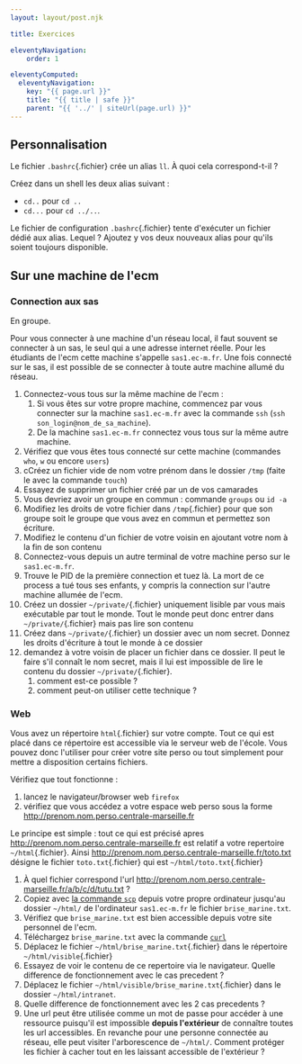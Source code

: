 ```yaml
---
layout: layout/post.njk

title: Exercices

eleventyNavigation:
    order: 1

eleventyComputed:
  eleventyNavigation:
    key: "{{ page.url }}"
    title: "{{ title | safe }}"
    parent: "{{ '../' | siteUrl(page.url) }}"
---
```


## Personnalisation

Le fichier `.bashrc`{.fichier} crée un alias `ll`. À quoi cela correspond-t-il ?

Créez dans un shell les deux alias suivant :

- `cd..` pour `cd ..`
- `cd...` pour `cd ../..`.

Le fichier de configuration `.bashrc`{.fichier} tente d'exécuter un fichier dédié aux alias. Lequel ? Ajoutez y vos deux nouveaux alias pour qu'ils soient toujours disponible.

## Sur une machine de l'ecm

### Connection aux sas

En groupe.

Pour vous connecter à une machine d'un réseau local, il faut souvent se connecter à un sas, le seul qui a une adresse internet réelle. Pour les étudiants de l'ecm cette machine s'appelle `sas1.ec-m.fr`. Une fois connecté sur le sas, il est possible de se connecter à toute autre machine allumé du réseau.

1. Connectez-vous tous sur la même machine de l'ecm :
   1. Si vous êtes sur votre propre machine, commencez par vous connecter sur la machine `sas1.ec-m.fr` avec la commande `ssh` (`ssh son_login@nom_de_sa_machine`).
   2. De la machine `sas1.ec-m.fr` connectez vous tous sur la même autre machine.
2. Vérifiez que vous êtes tous connecté sur cette machine (commandes `who`, `w` ou encore `users`)
3. cCréez un fichier vide de nom votre prénom dans le dossier `/tmp` (faite le avec la commande `touch`)
4. Essayez de supprimer un fichier créé par un de vos camarades
5. Vous devriez avoir un groupe en commun : commande `groups` ou `id -a`
6. Modifiez les droits de votre fichier dans `/tmp`{.fichier} pour que son groupe soit le groupe que vous avez en commun et permettez son écriture.
7. Modifiez le contenu d'un fichier de votre voisin en ajoutant votre nom à la fin de son contenu
8. Connectez-vous depuis un autre terminal de votre machine perso sur le `sas1.ec-m.fr`.
9. Trouve le PID de la première connection et tuez là. La mort de ce process a tué tous ses enfants, y compris la connection sur l'autre machine allumée de l'ecm.
10. Créez un dossier `~/private/`{.fichier} uniquement lisible par vous mais exécutable par tout le monde. Tout le monde peut donc entrer dans `~/private/`{.fichier} mais pas lire son contenu
11. Créez dans `~/private/`{.fichier} un dossier avec un nom secret. Donnez les droits d'écriture à tout le monde à ce dossier
12. demandez à votre voisin de placer un fichier dans ce dossier. Il peut le faire s'il connaît le nom secret, mais il lui est impossible de lire le contenu du dossier `~/private/`{.fichier}.
    1. comment est-ce possible ?
    2. comment peut-on utiliser cette technique ?

### Web

Vous avez un répertoire `html`{.fichier} sur votre compte. Tout ce qui est placé dans ce répertoire est accessible via le serveur web de l'école. Vous pouvez donc l'utiliser pour créer votre site perso ou tout simplement pour mettre a disposition certains fichiers.

Vérifiez que tout fonctionne :

1. lancez le navigateur/browser web `firefox`
2. vérifiez que vous accédez a votre espace web perso sous la forme <http://prenom.nom.perso.centrale-marseille.fr>

Le principe est simple : tout ce qui est précisé apres <http://prenom.nom.perso.centrale-marseille.fr> est relatif a votre repertoire `~/html`{.fichier}. Ainsi <http://prenom.nom.perso.centrale-marseille.fr/toto.txt> désigne le fichier `toto.txt`{.fichier} qui est `~/html/toto.txt`{.fichier}

1. À quel fichier correspond l'url <http://prenom.nom.perso.centrale-marseille.fr/a/b/c/d/tutu.txt> ?
2. Copiez avec [la commande `scp`](https://linuxize.com/post/how-to-use-scp-command-to-securely-transfer-files/) depuis votre propre ordinateur jusqu'au dossier `~/html/` de l'ordinateur `sas1.ec-m.fr` le fichier `brise_marine.txt`.
3. Vérifiez que `brise_marine.txt` est bien accessible depuis votre site personnel de l'ecm.
4. Téléchargez `brise_marine.txt` avec la commande [`curl`](https://www.youtube.com/watch?v=APtOavXTv5M&list=PLShDm2AZYnK1SdG3dufPdCqk08sOahUBP&index=9)
5. Déplacez le fichier `~/html/brise_marine.txt`{.fichier} dans le répertoire `~/html/visible`{.fichier}
6. Essayez de voir le contenu de ce repertoire via le navigateur. Quelle difference de fonctionnement avec le cas precedent ?
7. Déplacez le fichier `~/html/visible/brise_marine.txt`{.fichier} dans le dossier `~/html/intranet`.
8. Quelle difference de fonctionnement avec les 2 cas precedents ?
9. Une url peut être utilisée comme un mot de passe pour accéder à une ressource puisqu'il est impossible **depuis l'extérieur** de connaître toutes les url accessibles. En revanche pour une personne connectée au réseau, elle peut visiter l'arborescence de `~/html/`. Comment protéger les fichier à cacher tout en les laissant accessible de l'extérieur ?

